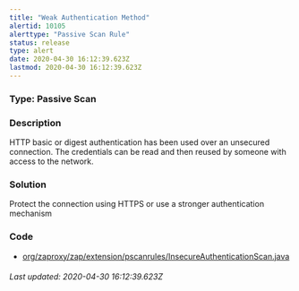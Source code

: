 ```yaml
---
title: "Weak Authentication Method"
alertid: 10105
alerttype: "Passive Scan Rule"
status: release
type: alert
date: 2020-04-30 16:12:39.623Z
lastmod: 2020-04-30 16:12:39.623Z
---
```

### Type: Passive Scan

### Description
HTTP basic or digest authentication has been used over an unsecured connection. The credentials can be read and then reused by someone with access to the network.

### Solution

Protect the connection using HTTPS or use a stronger authentication mechanism

### Code

 * [org/zaproxy/zap/extension/pscanrules/InsecureAuthenticationScan.java](https://github.com/zaproxy/zap-extensions/blob/master/addOns/pscanrules/src/main/java/org/zaproxy/zap/extension/pscanrules/InsecureAuthenticationScan.java)

###### Last updated: 2020-04-30 16:12:39.623Z

